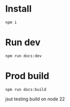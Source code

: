 # Install

```shell
npm i
```

# Run dev

```shell
npm run docs:dev
```

# Prod build

```shell
npm run docs:build
```

jsut testing build on node 22
